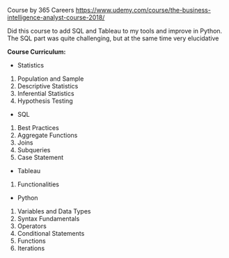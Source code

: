 Course by 365 Careers https://www.udemy.com/course/the-business-intelligence-analyst-course-2018/

Did this course to add SQL and Tableau to my tools and improve in Python. The SQL part was quite challenging, but at the same time very elucidative

**Course Curriculum:**
 - Statistics
  1. Population and Sample
  2. Descriptive Statistics
  3. Inferential Statistics
  4. Hypothesis Testing
 - SQL
  1. Best Practices
  2. Aggregate Functions
  3. Joins
  4. Subqueries
  5. Case Statement
 - Tableau
  1. Functionalities
 - Python
  1. Variables and Data Types
  2. Syntax Fundamentals
  3. Operators
  4. Conditional Statements
  5. Functions
  6. Iterations
